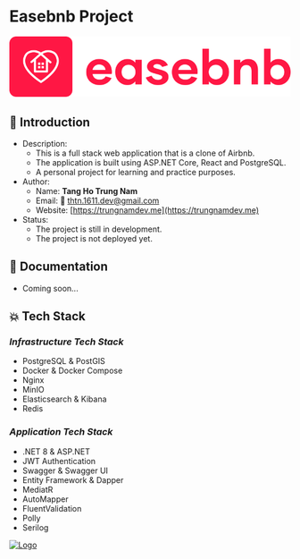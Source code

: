 # Easebnb Project

<p align="center">
  <img src="https://github.com/thtn-dev/easebnb_backend/blob/main/assets/logo-full.svg" alt="Logo">
</p>

## &#128205; Introduction
- Description:
	- This is a full stack web application that is a clone of Airbnb.
	- The application is built using ASP.NET Core, React and PostgreSQL.
	- A personal project for learning and practice purposes.
- Author:
	- Name: <span style="font-weight: bold;">Tang Ho Trung Nam</span>
	- Email: &#128231; <a href="mailto:thtn.1611.dev@gmail.com">thtn.1611.dev@gmail.com</a>
	- Website: [https://trungnamdev.me](https://trungnamdev.me)
- Status: 	
	- The project is still in development.
	- The project is not deployed yet.

## &#128214; Documentation
- Coming soon...

## &#128165; Tech Stack

### ***Infrastructure Tech Stack***
- PostgreSQL & PostGIS
- Docker & Docker Compose
- Nginx
- MinIO
- Elasticsearch & Kibana
- Redis

### ***Application Tech Stack***
- .NET 8 & ASP.NET
- JWT Authentication
- Swagger & Swagger UI
- Entity Framework & Dapper
- MediatR
- AutoMapper
- FluentValidation
- Polly
- Serilog

<a align="left" href="https://trungnamdev.me" >
  <img width="166px" src="https://trungnamdev.me/assets/logo-light-DyBc02vJ.svg" alt="Logo">
</a>

